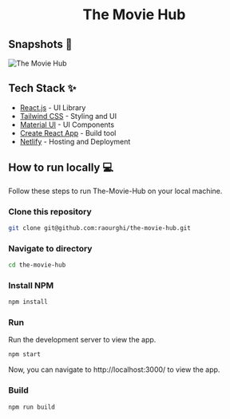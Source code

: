<div align="center">
	<h1> The Movie Hub </h1>
</div>

## Snapshots 📸

![The Movie Hub](https://user-images.githubusercontent.com/60526129/220411598-dbc51236-d078-4781-80f7-82b30f456e22.png)


## Tech Stack ✨

- [React.js](https://reactjs.org/) - UI Library
- [Tailwind CSS](https://tailwindcss.com/) - Styling and UI
- [Material UI](https://mui.com/) - UI Components
- [Create React App](https://create-react-app.dev/) - Build tool
- [Netlify](https://www.netlify.com/) - Hosting and Deployment

## How to run locally 💻

Follow these steps to run The-Movie-Hub on your local machine.

### Clone this repository

```bash
git clone git@github.com:raourghi/the-movie-hub.git
```

### Navigate to directory

```bash
cd the-movie-hub
```

### Install NPM

```bash
npm install
```

### Run

Run the development server to view the app.

```bash
npm start
```

Now, you can navigate to http://localhost:3000/ to view the app.

### Build

```bash
npm run build
```